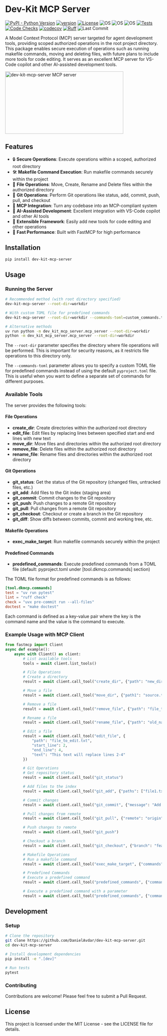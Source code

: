 # Dev-Kit MCP Server

[![PyPI - Python Version](https://img.shields.io/pypi/pyversions/dev-kit-mcp-server)](https://pypi.org/project/dev-kit-mcp-server/)
[![version](https://img.shields.io/pypi/v/dev-kit-mcp-server)](https://img.shields.io/pypi/v/dev-kit-mcp-server)
[![License](https://img.shields.io/:license-MIT-blue.svg)](https://opensource.org/licenses/MIT)
![OS](https://img.shields.io/badge/ubuntu-blue?logo=ubuntu)
![OS](https://img.shields.io/badge/win-blue?logo=windows)
![OS](https://img.shields.io/badge/mac-blue?logo=apple)
[![Tests](https://github.com/DanielAvdar/dev-kit-mcp-server/actions/workflows/ci.yml/badge.svg)](https://github.com/DanielAvdar/dev-kit-mcp-server/actions/workflows/ci.yml)
[![Code Checks](https://github.com/DanielAvdar/dev-kit-mcp-server/actions/workflows/code-checks.yml/badge.svg)](https://github.com/DanielAvdar/dev-kit-mcp-server/actions/workflows/code-checks.yml)
[![codecov](https://codecov.io/gh/DanielAvdar/dev-kit-mcp-server/graph/badge.svg?token=N0V9KANTG2)](https://codecov.io/gh/DanielAvdar/dev-kit-mcp-server)
[![Ruff](https://img.shields.io/endpoint?url=https://raw.githubusercontent.com/astral-sh/ruff/main/assets/badge/v2.json)](https://github.com/astral-sh/ruff)
![Last Commit](https://img.shields.io/github/last-commit/DanielAvdar/dev-kit-mcp-server/main)

A Model Context Protocol (MCP) server targeted for agent development tools, providing scoped authorized operations in the root project directory. This package enables secure execution of operations such as running makefile commands, moving and deleting files, with future plans to include more tools for code editing. It serves as an excellent MCP server for VS-Code copilot and other AI-assisted development tools.

<a href="https://glama.ai/mcp/servers/@DanielAvdar/dev-kit-mcp-server">
  <img width="380" height="200" src="https://glama.ai/mcp/servers/@DanielAvdar/dev-kit-mcp-server/badge" alt="dev-kit-mcp-server MCP server" />
</a>

## Features

- 🔒 **Secure Operations**: Execute operations within a scoped, authorized root directory
- 🛠️ **Makefile Command Execution**: Run makefile commands securely within the project
- 📁 **File Operations**: Move, Create, Rename and Delete files within the authorized directory
- 🔄 **Git Operations**: Perform Git operations like status, add, commit, push, pull, and checkout
- 🔌 **MCP Integration**: Turn any codebase into an MCP-compliant system
- 🤖 **AI-Assisted Development**: Excellent integration with VS-Code copilot and other AI tools
- 🔄 **Extensible Framework**: Easily add new tools for code editing and other operations
- 🚀 **Fast Performance**: Built with FastMCP for high performance

## Installation

```bash
pip install dev-kit-mcp-server
```

## Usage

### Running the Server

```bash
# Recommended method (with root directory specified)
dev-kit-mcp-server --root-dir=workdir

# With custom TOML file for predefined commands
dev-kit-mcp-server --root-dir=workdir --commands-toml=custom_commands.toml

# Alternative methods
uv run python -m dev_kit_mcp_server.mcp_server --root-dir=workdir
python -m dev_kit_mcp_server.mcp_server --root-dir=workdir
```

The `--root-dir` parameter specifies the directory where file operations will be performed. This is important for security reasons, as it restricts file operations to this directory only.

The `--commands-toml` parameter allows you to specify a custom TOML file for predefined commands instead of using the default `pyproject.toml` file. This is useful when you want to define a separate set of commands for different purposes.

### Available Tools

The server provides the following tools:

#### File Operations
- **create_dir**: Create directories within the authorized root directory
- **edit_file**: Edit files by replacing lines between specified start and end lines with new text
- **move_dir**: Move files and directories within the authorized root directory
- **remove_file**: Delete files within the authorized root directory
- **rename_file**: Rename files and directories within the authorized root directory

#### Git Operations
- **git_status**: Get the status of the Git repository (changed files, untracked files, etc.)
- **git_add**: Add files to the Git index (staging area)
- **git_commit**: Commit changes to the Git repository
- **git_push**: Push changes to a remote Git repository
- **git_pull**: Pull changes from a remote Git repository
- **git_checkout**: Checkout or create a branch in the Git repository
- **git_diff**: Show diffs between commits, commit and working tree, etc.

#### Makefile Operations
- **exec_make_target**: Run makefile commands securely within the project

#### Predefined Commands
- **predefined_commands**: Execute predefined commands from a TOML file (default: pyproject.toml under [tool.dkmcp.commands] section)

The TOML file format for predefined commands is as follows:

```toml
[tool.dkmcp.commands]
test = "uv run pytest"
lint = "ruff check"
check = "uvx pre-commit run --all-files"
doctest = "make doctest"
```

Each command is defined as a key-value pair where the key is the command name and the value is the command to execute.

### Example Usage with MCP Client

```python
from fastmcp import Client
async def example():
    async with Client() as client:
        # List available tools
        tools = await client.list_tools()

        # File Operations
        # Create a directory
        result = await client.call_tool("create_dir", {"path": "new_directory"})

        # Move a file
        result = await client.call_tool("move_dir", {"path1": "source.txt", "path2": "destination.txt"})

        # Remove a file
        result = await client.call_tool("remove_file", {"path": "file_to_remove.txt"})

        # Rename a file
        result = await client.call_tool("rename_file", {"path": "old_name.txt", "new_name": "new_name.txt"})

        # Edit a file
        result = await client.call_tool("edit_file", {
            "path": "file_to_edit.txt",
            "start_line": 2,
            "end_line": 4,
            "text": "This text will replace lines 2-4"
        })

        # Git Operations
        # Get repository status
        result = await client.call_tool("git_status")

        # Add files to the index
        result = await client.call_tool("git_add", {"paths": ["file1.txt", "file2.txt"]})

        # Commit changes
        result = await client.call_tool("git_commit", {"message": "Add new files"})

        # Pull changes from remote
        result = await client.call_tool("git_pull", {"remote": "origin", "branch": "main"})

        # Push changes to remote
        result = await client.call_tool("git_push")

        # Checkout a branch
        result = await client.call_tool("git_checkout", {"branch": "feature-branch", "create": True})

        # Makefile Operations
        # Run a makefile command
        result = await client.call_tool("exec_make_target", {"commands": ["test"]})

        # Predefined Commands
        # Execute a predefined command
        result = await client.call_tool("predefined_commands", {"command": "test"})

        # Execute a predefined command with a parameter
        result = await client.call_tool("predefined_commands", {"command": "test", "param": "specific_test"})
```

## Development

### Setup

```bash
# Clone the repository
git clone https://github.com/DanielAvdar/dev-kit-mcp-server.git
cd dev-kit-mcp-server

# Install development dependencies
pip install -e ".[dev]"

# Run tests
pytest
```

### Contributing

Contributions are welcome! Please feel free to submit a Pull Request.

## License

This project is licensed under the MIT License - see the LICENSE file for details.
